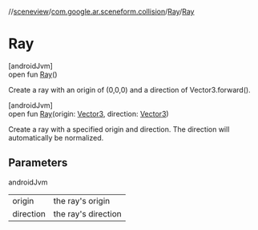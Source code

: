 //[sceneview](../../../index.md)/[com.google.ar.sceneform.collision](../index.md)/[Ray](index.md)/[Ray](-ray.md)

# Ray

[androidJvm]\
open fun [Ray](-ray.md)()

Create a ray with an origin of (0,0,0) and a direction of Vector3.forward().

[androidJvm]\
open fun [Ray](-ray.md)(origin: [Vector3](../../com.google.ar.sceneform.math/-vector3/index.md), direction: [Vector3](../../com.google.ar.sceneform.math/-vector3/index.md))

Create a ray with a specified origin and direction. The direction will automatically be normalized.

## Parameters

androidJvm

| | |
|---|---|
| origin | the ray's origin |
| direction | the ray's direction |
